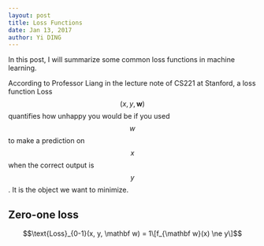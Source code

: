```yaml
--- 
layout: post
title: Loss Functions
date: Jan 13, 2017
author: Yi DING
---
```


In this post, I will summarize some common loss functions in machine learning.

According to Professor Liang in the lecture note of CS221 at Stanford, a loss function Loss$$(x, y, \mathbf w)$$ quantifies how unhappy you would be if you used $$w$$ to make a prediction on $$x$$ when the correct output is $$y$$. It is the object we want to minimize.

## Zero-one loss
$$\text{Loss}_{0-1}(x, y, \mathbf w) = 1\[f_{\mathbf w}(x) \ne y\]$$